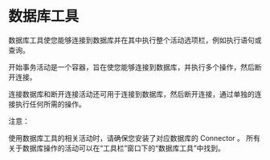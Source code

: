 # 数据库工具


数据库工具使您能够连接到数据库并在其中执行整个活动选项栏，例如执行语句或查询。

开始事务活动是一个容器，旨在使您能够连接到数据库，并执行多个操作，然后断开连接。

连接数据库和断开连接活动还可用于连接到数据库，然后断开连接，通过单独的连接执行任何所需的操作。


注意：

使用数据库工具的相关活动时，请确保您安装了对应数据库的 Connector 。
所有关于数据库操作的活动可以在“工具栏”窗口下的“数据库工具”中找到。